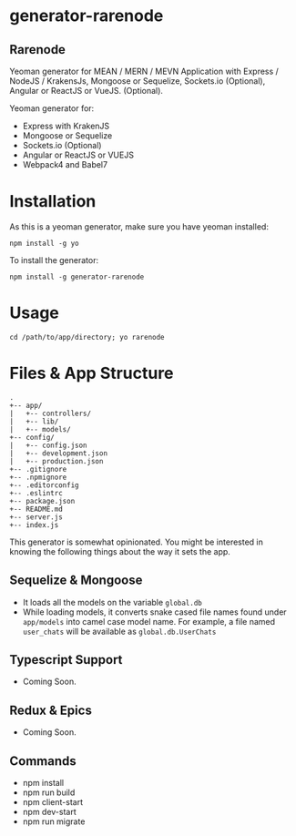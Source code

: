 # generator-rarenode

## Rarenode

Yeoman generator for MEAN / MERN / MEVN Application with Express / NodeJS / KrakensJs, Mongoose or Sequelize, Sockets.io (Optional), Angular or ReactJS or VueJS. (Optional).

Yeoman generator for:

- Express with KrakenJS
- Mongoose or Sequelize
- Sockets.io (Optional)
- Angular or ReactJS or VUEJS
- Webpack4 and Babel7

# Installation

As this is a yeoman generator, make sure you have yeoman installed:

`npm install -g yo`

To install the generator:

`npm install -g generator-rarenode`

# Usage

`cd /path/to/app/directory; yo rarenode`

# Files & App Structure

    .
    +-- app/
    |   +-- controllers/
    |   +-- lib/
    |   +-- models/
    +-- config/
    |   +-- config.json
    |   +-- development.json
    |   +-- production.json
    +-- .gitignore
    +-- .npmignore
    +-- .editorconfig
    +-- .eslintrc
    +-- package.json
    +-- README.md
    +-- server.js
    +-- index.js

This generator is somewhat opinionated. You might be interested in knowing the following things about the way it sets the app.

## Sequelize & Mongoose

- It loads all the models on the variable `global.db`
- While loading models, it converts snake cased file names found under `app/models` into camel case model name. For example, a file named `user_chats` will be available as `global.db.UserChats`

## Typescript Support

- Coming Soon.

## Redux & Epics

- Coming Soon.

## Commands

- npm install
- npm run build
- npm client-start
- npm dev-start
- npm run migrate
